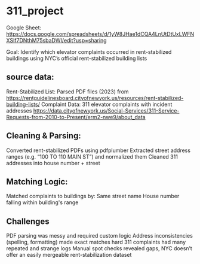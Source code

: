 # 311_project

Google Sheet: https://docs.google.com/spreadsheets/d/1yW8JHae1dCQA4LnUtDtUxLWFNXSIf7DNthM75sbaDWI/edit?usp=sharing

Goal: Identify which elevator complaints occurred in rent-stabilized buildings using NYC’s official rent-stabilized building lists
## source data: 
Rent-Stabilized List: Parsed PDF files (2023) from https://rentguidelinesboard.cityofnewyork.us/resources/rent-stabilized-building-lists/
Complaint Data: 311 elevator complaints with incident addresses https://data.cityofnewyork.us/Social-Services/311-Service-Requests-from-2010-to-Present/erm2-nwe9/about_data 

## Cleaning & Parsing: 
Converted rent-stabilized PDFs using pdfplumber
Extracted street address ranges (e.g. “100 TO 110 MAIN ST”) and normalized them
Cleaned 311 addresses into house number + street

## Matching Logic: 
Matched complaints to buildings by:
Same street name
House number falling within building's range

## Challenges
PDF parsing was messy and required custom logic
Address inconsistencies (spelling, formatting) made exact matches hard
311 complaints had many repeated and strange logs
Manual spot checks revealed gaps, NYC doesn’t offer an easily mergeable rent-stabilization dataset
 
